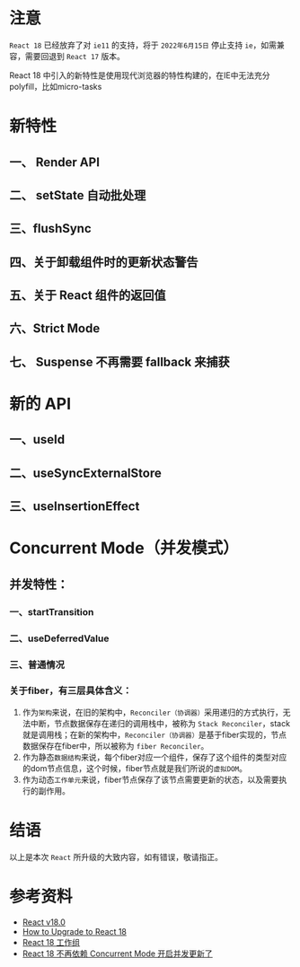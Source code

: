 # 注意

`React 18` 已经放弃了对 `ie11` 的支持，将于 `2022年6月15日` 停止支持 `ie`，如需兼容，需要回退到 `React 17` 版本。

React 18 中引入的新特性是使用现代浏览器的特性构建的，在IE中无法充分polyfill，比如micro-tasks

# 新特性

## 一、 Render API

## 二、 setState 自动批处理

## 三、flushSync

## 四、关于卸载组件时的更新状态警告

## 五、关于 React 组件的返回值

## 六、Strict Mode

## 七、 Suspense 不再需要 fallback 来捕获

# 新的 API

## 一、useId

## 二、useSyncExternalStore	

## 三、useInsertionEffect

# Concurrent Mode（并发模式）

## 并发特性：

### 一、startTransition

### 二、useDeferredValue

### 三、普通情况

### 关于fiber，有三层具体含义：

1. 作为`架构`来说，在旧的架构中，`Reconciler（协调器）`采用递归的方式执行，无法中断，节点数据保存在递归的调用栈中，被称为 `Stack Reconciler`，stack 就是调用栈；在新的架构中，`Reconciler（协调器）`是基于fiber实现的，节点数据保存在fiber中，所以被称为 `fiber Reconciler`。
2. 作为静态`数据结构`来说，每个fiber对应一个组件，保存了这个组件的类型对应的dom节点信息，这个时候，fiber节点就是我们所说的`虚拟DOM`。
3. 作为动态`工作单元`来说，fiber节点保存了该节点需要更新的状态，以及需要执行的副作用。

# 结语

以上是本次 `React` 所升级的大致内容，如有错误，敬请指正。

# 参考资料

- [React v18.0](https://link.juejin.cn/?target=https%3A%2F%2Freact.docschina.org%2Fblog%2F2022%2F03%2F29%2Freact-v18.html)
- [How to Upgrade to React 18](https://link.juejin.cn/?target=https%3A%2F%2Freact.docschina.org%2Fblog%2F2022%2F03%2F08%2Freact-18-upgrade-guide.html)
- [React 18 工作组](https://link.juejin.cn/?target=https%3A%2F%2Fgithub.com%2Freactwg%2Freact-18%2Fdiscussions)
- [React 18 不再依赖 Concurrent Mode 开启并发更新了](https://link.juejin.cn/?target=https%3A%2F%2Fmp.weixin.qq.com%2Fs%2FtC2VF_uIZf4RfBWdlpaKUA)